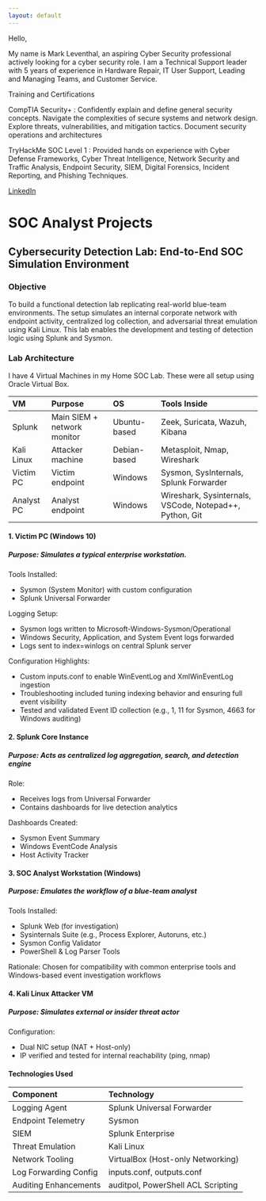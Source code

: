 ```yaml
---
layout: default
---
```

Hello,

My name is Mark Leventhal, an aspiring Cyber Security professional actively looking for a cyber security role. I am a Technical Support leader with 
5 years of experience in Hardware Repair, IT User Support, Leading and Managing Teams, and Customer Service.  

Training and Certifications 

CompTIA Security+ : Confidently explain and define general security concepts. Navigate the complexities 
of secure systems and network design. Explore threats, vulnerabilities, and mitigation tactics. Document 
security operations and architectures 

TryHackMe SOC Level 1 : Provided hands on experience with Cyber Defense Frameworks, Cyber Threat 
Intelligence, Network Security and Traffic Analysis, Endpoint Security, SIEM, Digital Forensics, Incident 
Reporting, and Phishing Techniques.

[LinkedIn](https://www.linkedin.com/in/maleventhal/)

# SOC Analyst Projects

## Cybersecurity Detection Lab: End-to-End SOC Simulation Environment

### Objective
To build a functional detection lab replicating real-world blue-team environments. The setup simulates an internal corporate network with endpoint activity, centralized log collection, and adversarial threat emulation using Kali Linux. This lab enables the development and testing of detection logic using Splunk and Sysmon.

### Lab Architecture

I have 4 Virtual Machines in my Home SOC Lab. These were all setup using Oracle Virtual Box.

| VM            | Purpose                     | OS            | Tools Inside
|:--------------|:----------------------------|:--------------|:--------------------------------------|
| Splunk        | Main SIEM + network monitor | Ubuntu-based  | Zeek, Suricata, Wazuh, Kibana
| Kali Linux    | Attacker machine            | Debian-based  | Metasploit, Nmap, Wireshark
| Victim PC     | Victim endpoint             | Windows		    | Sysmon, SysInternals, Splunk Forwarder
| Analyst PC    | Analyst endpoint            | Windows		    | Wireshark, Sysinternals, VSCode, Notepad++, Python, Git

#### 1. Victim PC (Windows 10)
##### Purpose: Simulates a typical enterprise workstation.
Tools Installed:
*  Sysmon (System Monitor) with custom configuration
*  Splunk Universal Forwarder
  
Logging Setup:
*  Sysmon logs written to Microsoft-Windows-Sysmon/Operational
*  Windows Security, Application, and System Event logs forwarded
*  Logs sent to index=winlogs on central Splunk server

Configuration Highlights:
*  Custom inputs.conf to enable WinEventLog and XmlWinEventLog ingestion
*  Troubleshooting included tuning indexing behavior and ensuring full event visibility
*  Tested and validated Event ID collection (e.g., 1, 11 for Sysmon, 4663 for Windows auditing)
  
#### 2. Splunk Core Instance
##### Purpose: Acts as centralized log aggregation, search, and detection engine
Role:
*  Receives logs from Universal Forwarder
*  Contains dashboards for live detection analytics
  
Dashboards Created:
*  Sysmon Event Summary
*  Windows EventCode Analysis
*  Host Activity Tracker
   
#### 3. SOC Analyst Workstation (Windows)
##### Purpose: Emulates the workflow of a blue-team analyst
Tools Installed:
*  Splunk Web (for investigation)
*  Sysinternals Suite (e.g., Process Explorer, Autoruns, etc.)
*  Sysmon Config Validator
*  PowerShell & Log Parser Tools
  
Rationale: Chosen for compatibility with common enterprise tools and Windows-based event investigation workflows

#### 4. Kali Linux Attacker VM
##### Purpose: Simulates external or insider threat actor
Configuration:
*  Dual NIC setup (NAT + Host-only)
*  IP verified and tested for internal reachability (ping, nmap)

#### Technologies Used

| Component             | Technology                          | 
|:----------------------|:------------------------------------|
| Logging Agent         | Splunk Universal Forwarder          | 
| Endpoint Telemetry	  | Sysmon                              | 
| SIEM                  | Splunk Enterprise                   | 
| Threat Emulation	    | Kali Linux                          | 
| Network Tooling		    | VirtualBox (Host-only Networking)   | 
| Log Forwarding Config	| inputs.conf, outputs.conf           | 
| Auditing Enhancements	| auditpol, PowerShell ACL Scripting  | 

